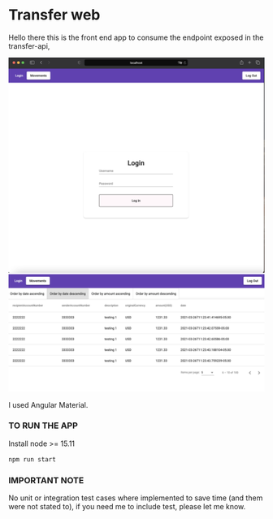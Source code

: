 # Transfer web

Hello there
this is the front end app to consume the endpoint exposed in the transfer-api, 

![Screenshot](images/login.png)
![Screenshot](images/movements.png)

I used Angular Material.

### TO RUN THE APP
Install node >= 15.11

```sh
npm run start
```
### IMPORTANT NOTE
No unit or integration test cases where implemented to save time (and them were not stated to), if you need me to include test, please let me know. 

